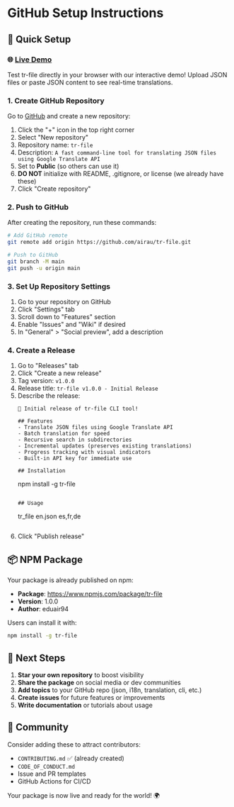 # GitHub Setup Instructions

## 🚀 Quick Setup

### 🌐 [Live Demo](https://tr-file.checkleaked.cc)

Test tr-file directly in your browser with our interactive demo! Upload JSON files or paste JSON content to see real-time translations.

### 1. Create GitHub Repository

Go to [GitHub](https://github.com) and create a new repository:

1. Click the "+" icon in the top right corner
2. Select "New repository"
3. Repository name: `tr-file`
4. Description: `A fast command-line tool for translating JSON files using Google Translate API`
5. Set to **Public** (so others can use it)
6. **DO NOT** initialize with README, .gitignore, or license (we already have these)
7. Click "Create repository"

### 2. Push to GitHub

After creating the repository, run these commands:

```bash
# Add GitHub remote
git remote add origin https://github.com/airau/tr-file.git

# Push to GitHub
git branch -M main
git push -u origin main
```

### 3. Set Up Repository Settings

1. Go to your repository on GitHub
2. Click "Settings" tab
3. Scroll down to "Features" section
4. Enable "Issues" and "Wiki" if desired
5. In "General" > "Social preview", add a description

### 4. Create a Release

1. Go to "Releases" tab
2. Click "Create a new release"
3. Tag version: `v1.0.0`
4. Release title: `tr-file v1.0.0 - Initial Release`
5. Describe the release:
   ```
   🎉 Initial release of tr-file CLI tool!
   
   ## Features
   - Translate JSON files using Google Translate API
   - Batch translation for speed
   - Recursive search in subdirectories
   - Incremental updates (preserves existing translations)
   - Progress tracking with visual indicators
   - Built-in API key for immediate use
   
   ## Installation
   ```
   npm install -g tr-file
   ```
   
   ## Usage
   ```
   tr_file en.json es,fr,de
   ```
   ```
6. Click "Publish release"

## 📦 NPM Package

Your package is already published on npm:
- **Package**: https://www.npmjs.com/package/tr-file
- **Version**: 1.0.0
- **Author**: eduair94

Users can install it with:
```bash
npm install -g tr-file
```

## 🎯 Next Steps

1. **Star your own repository** to boost visibility
2. **Share the package** on social media or dev communities
3. **Add topics** to your GitHub repo (json, i18n, translation, cli, etc.)
4. **Create issues** for future features or improvements
5. **Write documentation** or tutorials about usage

## 🤝 Community

Consider adding these to attract contributors:
- `CONTRIBUTING.md` ✅ (already created)
- `CODE_OF_CONDUCT.md` 
- Issue and PR templates
- GitHub Actions for CI/CD

Your package is now live and ready for the world! 🌍
